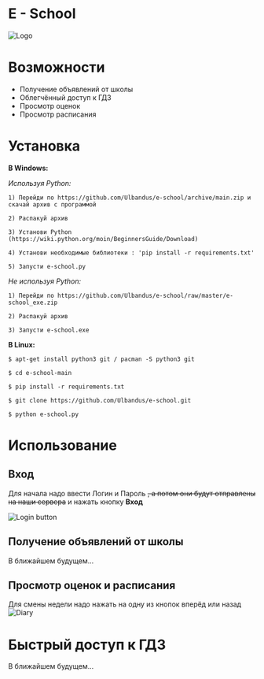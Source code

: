 # E - School
![Logo](https://i.imgur.com/HVeoylG.jpg)

# Возможности

 - Получение объявлений от школы
 - Облегчённый доступ к ГДЗ
 - Просмотр оценок
 - Просмотр расписания

# Установка

 **В Windows:**
 
*Используя Python:*


`1) Перейди по https://github.com/Ulbandus/e-school/archive/main.zip и скачай архив с программой`

`2) Распакуй архив`

`3) Установи Python (https://wiki.python.org/moin/BeginnersGuide/Download)`

`4) Установи необходимые библиотеки : 'pip install -r requirements.txt'`

`5) Запусти e-school.py`

*Не используя Python:*


`1) Перейди по https://github.com/Ulbandus/e-school/raw/master/e-school_exe.zip`

`2) Распакуй архив`

`3) Запусти e-school.exe`


**В  Linux:**


`$ apt-get install python3 git / pacman -S python3 git`

`$ cd e-school-main`

`$ pip install -r requirements.txt`

`$ git clone https://github.com/Ulbandus/e-school.git`

`$ python e-school.py`

# Использование
## Вход
Для начала надо ввести Логин и Пароль ~~,  а потом они будут отправлены на наши сервера~~ и нажать кнопку **Вход**

![Login button](https://i.imgur.com/X6ldmIn.jpg)

## Получение объявлений от школы 
В ближайшем будущем...

##  Просмотр оценок и расписания
Для смены недели надо нажать на одну из кнопок вперёд или назад
![Diary](https://i.imgur.com/wPXzBTq.jpg)
# Быстрый  доступ к ГДЗ
В ближайшем будущем...
